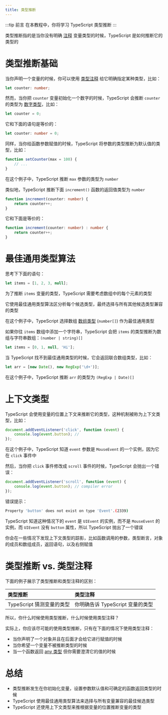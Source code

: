 ```yaml
---
title: 类型推断
---
```


:::tip 前言
在本教程中，你将学习 TypeScript 类型推断
:::

类型推断指的是当你没有明确 [注释](/2-basic-types/1-type-annotations/) 变量类型的时候，TypeScript 是如何推断它的类型的

# 类型推断基础

当你声明一个变量的时候，你可以使用 [类型注释](/2-basic-types/1-type-annotations/) 给它明确指定某种类型，比如：

```TypeScript
let counter: number;
```

然而，当你把 `counter` 变量初始化一个数字的时候，TypeScript 会推断 `counter` 的类型为 [数字类型](/2-basic-types/2-number/)，比如：

```TypeScript
let counter = 0;
```

它和下面的语句是等价的：

```TypeScript
let counter: number = 0;
```

同样，当你给函数参数赋值的时候，TypeScript 将参数的类型推断为默认值的类型，比如：

```TypeScript
function setCounter(max = 100) {
    // ...
}
```

在这个例子中，TypeScript 推断 `max` 参数的类型为 `number`

类似地，TypeScript 推断下面 `increment()` 函数的返回值类型为 `number`

```TypeScript
function increment(counter: number) {
    return counter++;
}
```

它和下面是等价的：

```TypeScript
function increment(counter: number) : number {
    return counter++;
}
```

# 最佳通用类型算法

思考下下面的语句：

```TypeScript
let items = [1, 2, 3, null];
```

为了推断 `items` 变量的类型，TypeScript 需要考虑数组中的每个元素的类型

它使用最佳通用类型算法区分析每个候选类型，最终选择与所有其他候选类型兼容的类型

在这个例子中，TypeScript 选择数组 [数组类型](/2-basic-types/6-array-type/) (`number[]`) 作为最佳通用类型

如果你往 `items` 数组中添加一个字符串，TypeScript 会把 `items` 的类型推断为数组与字符串数组：`(number | string)[]`

```TypeScript
let items = [0, 1, null, 'Hi'];
```

当 TypeScript 找不到最佳通用类型的时候，它会返回联合数组类型，比如：

```TypeScript
let arr = [new Date(), new RegExp('\d+')];
```

在这个例子中，TypeScript 推断 `arr` 的类型为 `(RegExp | Date)[]`

# 上下文类型

TypeScript 会使用变量的位置上下文来推断它的类型，这种机制被称为上下文类型，比如：

```TypeScript
document.addEventListener('click', function (event) {
    console.log(event.button); //
});
```

在这个例子中，TypeScript 知道 `event` 参数是 `MouseEvent` 的一个实例，因为它在 `click` 事件中

然后，当你把 `click` 事件修改成 `scroll` 事件的时候，TypeScript 会抛出一个错误：

```TypeScript
document.addEventListener('scroll', function (event) {
    console.log(event.button); // compiler error
});
```

错误提示：

```sh
Property 'button' does not exist on type 'Event'.(2339)
```

TypeScript 知道这种情况下的 `event` 是 `UIEvent` 的实例，而不是 `MouseEvent` 的实例，而 `UIEvent` 没有 `button` 属性，所以 TypeScript 抛出了一个错误

你会在一些情况下发现上下文类型的踪影，比如函数调用的参数，类型断言，对象的成员和数组成员，返回语句，以及右侧赋值

# 类型推断 vs. 类型注释

下面的例子展示了类型推断和类型注释的区别：

| 类型推断                  | 类型注释                         |
| :------------------------ | :------------------------------- |
| TypeScript 猜测变量的类型 | 你明确告诉 TypeScript 变量的类型 |

所以，你什么时候使用类型推断，什么时候使用类型注释？

实际上，你应该尽可能的使用类型推断，只有在下面的情况下使用类型注释：

- 当你声明了一个对象并且在后面才会给它进行赋值的时候
- 当你希望一个变量不被推断类型的时候
- 当一个函数返回 [any 类型](/2-basic-types/9-any-type/) 但你需要澄清它的值的时候

# 总结

- 类型推断发生在你初始化变量，设置参数默认值和可确定的函数返回类型的时候
- TypeScript 使用最佳通用类型算法来选择与所有变量兼容的最佳候选类型
- TypeScript 还使用上下文类型来推根据变量的位置推断变量的类型
